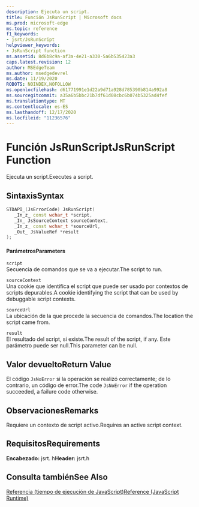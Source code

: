 ```yaml
---
description: Ejecuta un script.
title: Función JsRunScript | Microsoft docs
ms.prod: microsoft-edge
ms.topic: reference
f1_keywords:
- jsrt/JsRunScript
helpviewer_keywords:
- JsRunScript function
ms.assetid: 8d6b8c9a-af3a-4e21-a330-5a6b535423a3
caps.latest.revision: 12
author: MSEdgeTeam
ms.author: msedgedevrel
ms.date: 11/19/2020
ROBOTS: NOINDEX,NOFOLLOW
ms.openlocfilehash: d61771991e1d22a9d71a928d785390b814a992a8
ms.sourcegitcommit: a35a6b5bbc21b7df61d08cbc6b074b5325ad4fef
ms.translationtype: MT
ms.contentlocale: es-ES
ms.lasthandoff: 12/17/2020
ms.locfileid: "11236576"
---
```

# <span data-ttu-id="c83ca-103">Función JsRunScript</span><span class="sxs-lookup"><span data-stu-id="c83ca-103">JsRunScript Function</span></span>

<span data-ttu-id="c83ca-104">Ejecuta un script.</span><span class="sxs-lookup"><span data-stu-id="c83ca-104">Executes a script.</span></span>  
  
## <span data-ttu-id="c83ca-105">Sintaxis</span><span class="sxs-lookup"><span data-stu-id="c83ca-105">Syntax</span></span>  
  
```cpp  
STDAPI_(JsErrorCode) JsRunScript(  
   _In_z_ const wchar_t *script,  
   _In_ JsSourceContext sourceContext,  
   _In_z_ const wchar_t *sourceUrl,  
   _Out_ JsValueRef *result  
);  
```  
  
#### <span data-ttu-id="c83ca-106">Parámetros</span><span class="sxs-lookup"><span data-stu-id="c83ca-106">Parameters</span></span>  
 `script`  
 <span data-ttu-id="c83ca-107">Secuencia de comandos que se va a ejecutar.</span><span class="sxs-lookup"><span data-stu-id="c83ca-107">The script to run.</span></span>  
  
 `sourceContext`  
 <span data-ttu-id="c83ca-108">Una cookie que identifica el script que puede ser usado por contextos de scripts depurables.</span><span class="sxs-lookup"><span data-stu-id="c83ca-108">A cookie identifying the script that can be used by debuggable script contexts.</span></span>  
  
 `sourceUrl`  
 <span data-ttu-id="c83ca-109">La ubicación de la que procede la secuencia de comandos.</span><span class="sxs-lookup"><span data-stu-id="c83ca-109">The location the script came from.</span></span>  
  
 `result`  
 <span data-ttu-id="c83ca-110">El resultado del script, si existe.</span><span class="sxs-lookup"><span data-stu-id="c83ca-110">The result of the script, if any.</span></span> <span data-ttu-id="c83ca-111">Este parámetro puede ser null.</span><span class="sxs-lookup"><span data-stu-id="c83ca-111">This parameter can be null.</span></span>  
  
## <span data-ttu-id="c83ca-112">Valor devuelto</span><span class="sxs-lookup"><span data-stu-id="c83ca-112">Return Value</span></span>  
 <span data-ttu-id="c83ca-113">El código `JsNoError` si la operación se realizó correctamente; de lo contrario, un código de error.</span><span class="sxs-lookup"><span data-stu-id="c83ca-113">The code `JsNoError` if the operation succeeded, a failure code otherwise.</span></span>  
  
## <span data-ttu-id="c83ca-114">Observaciones</span><span class="sxs-lookup"><span data-stu-id="c83ca-114">Remarks</span></span>  
 <span data-ttu-id="c83ca-115">Requiere un contexto de script activo.</span><span class="sxs-lookup"><span data-stu-id="c83ca-115">Requires an active script context.</span></span>  
  
## <span data-ttu-id="c83ca-116">Requisitos</span><span class="sxs-lookup"><span data-stu-id="c83ca-116">Requirements</span></span>  
 <span data-ttu-id="c83ca-117">**Encabezado:** jsrt. h</span><span class="sxs-lookup"><span data-stu-id="c83ca-117">**Header:** jsrt.h</span></span>  
  
## <span data-ttu-id="c83ca-118">Consulta también</span><span class="sxs-lookup"><span data-stu-id="c83ca-118">See Also</span></span>  
 [<span data-ttu-id="c83ca-119">Referencia (tiempo de ejecución de JavaScript)</span><span class="sxs-lookup"><span data-stu-id="c83ca-119">Reference (JavaScript Runtime)</span></span>](../chakra-hosting/reference-javascript-runtime.md)

